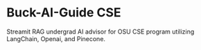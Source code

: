 # Buck-AI-Guide CSE

Streamit RAG undergrad AI advisor for OSU CSE program utilizing LangChain, Openai, and Pinecone.
